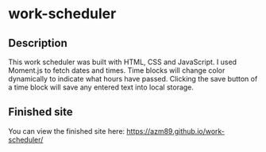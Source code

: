 # work-scheduler

## Description

This work scheduler was built with HTML, CSS and JavaScript. I used Moment.js to fetch dates and times. Time blocks will change color dynamically to indicate what hours have passed. Clicking the save button of a time block will save any entered text into local storage.

## Finished site

You  can view the finished site here:
https://azm89.github.io/work-scheduler/
